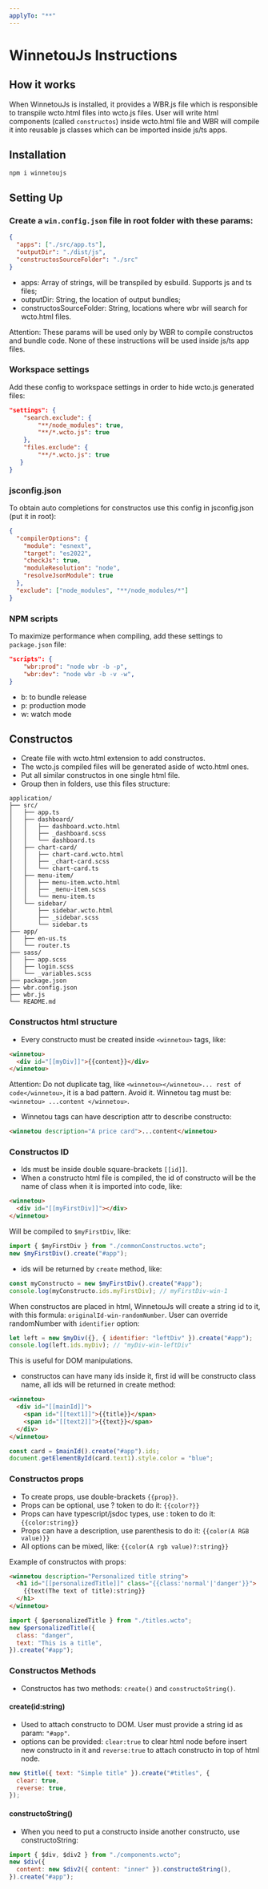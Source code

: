 ```yaml
---
applyTo: "**"
---
```


# WinnetouJs Instructions

## How it works

When WinnetouJs is installed, it provides a WBR.js file which is responsible to transpile wcto.html files into wcto.js files. User will write html components (called `constructos`) inside wcto.html file and WBR will compile it into reusable js classes which can be imported inside js/ts apps.

## Installation

`npm i winnetoujs`

## Setting Up

### Create a `win.config.json` file in root folder with these params:

```json
{
  "apps": ["./src/app.ts"],
  "outputDir": "./dist/js",
  "constructosSourceFolder": "./src"
}
```

- apps: Array of strings, will be transpiled by esbuild. Supports js and ts files;
- outputDir: String, the location of output bundles;
- constructosSourceFolder: String, locations where wbr will search for wcto.html files.

Attention: These params will be used only by WBR to compile constructos and bundle code. None of these instructions will be used inside js/ts app files.

### Workspace settings

Add these config to workspace settings in order to hide wcto.js generated files:

```json
"settings": {
    "search.exclude": {
        "**/node_modules": true,
        "**/*.wcto.js": true
    },
    "files.exclude": {
        "**/*.wcto.js": true
   }
}
```

### jsconfig.json

To obtain auto completions for constructos use this config in jsconfig.json (put it in root):

```json
{
  "compilerOptions": {
    "module": "esnext",
    "target": "es2022",
    "checkJs": true,
    "moduleResolution": "node",
    "resolveJsonModule": true
  },
  "exclude": ["node_modules", "**/node_modules/*"]
}
```

### NPM scripts

To maximize performance when compiling, add these settings to `package.json` file:

```json
"scripts": {
    "wbr:prod": "node wbr -b -p",
    "wbr:dev": "node wbr -b -v -w",
}
```

- b: to bundle release
- p: production mode
- w: watch mode

## Constructos

- Create file with wcto.html extension to add constructos.
- The wcto.js compiled files will be generated aside of wcto.html ones.
- Put all similar constructos in one single html file.
- Group then in folders, use this files structure:

```
application/
├── src/
│   ├── app.ts
│   ├── dashboard/
│   │   ├── dashboard.wcto.html
│   │   ├── _dashboard.scss
│   │   └── dashboard.ts
│   ├── chart-card/
│   │   ├── chart-card.wcto.html
│   │   ├── _chart-card.scss
│   │   └── chart-card.ts
│   ├── menu-item/
│   │   ├── menu-item.wcto.html
│   │   ├── _menu-item.scss
│   │   └── menu-item.ts
│   └── sidebar/
│       ├── sidebar.wcto.html
│       ├── _sidebar.scss
│       └── sidebar.ts
├── app/
│   ├── en-us.ts
│   └── router.ts
├── sass/
│   ├── app.scss
│   ├── login.scss
│   └── _variables.scss
├── package.json
├── wbr.config.json
├── wbr.js
└── README.md
```

### Constructos html structure

- Every constructo must be created inside `<winnetou>` tags, like:

```html
<winnetou>
  <div id="[[myDiv]]">{{content}}</div>
</winnetou>
```

Attention: Do not duplicate <winnetou> tag, like `<winnetou></winnetou>... rest of code</winnetou>`, it is a bad pattern. Avoid it. Winnetou tag must be: `<winnetou> ...content </winnetou>`.

- Winnetou tags can have description attr to describe constructo:

```html
<winnetou description="A price card">...content</winnetou>
```

### Constructos ID

- Ids must be inside double square-brackets `[[id]]`.
- When a constructo html file is compiled, the id of constructo will be the name of class when it is imported into code, like:

```html
<winnetou>
  <div id="[[myFirstDiv]]"></div>
</winnetou>
```

Will be compiled to `$myFirstDiv`, like:

```javascript
import { $myFirstDiv } from "./commonConstructos.wcto";
new $myFirstDiv().create("#app");
```

- ids will be returned by `create` method, like:

```javascript
const myConstructo = new $myFirstDiv().create("#app");
console.log(myConstructo.ids.myFirstDiv); // myFirstDiv-win-1
```

When constructos are placed in html, WinnetouJs will create a string id to it, with this formula: `originalId-win-randomNumber`. User can override randomNumber with `identifier` option:

```javascript
let left = new $myDiv({}, { identifier: "leftDiv" }).create("#app");
console.log(left.ids.myDiv); // "myDiv-win-leftDiv"
```

This is useful for DOM manipulations.

- constructos can have many ids inside it, first id will be constructo class name, all ids will be returned in create method:

```html
<winnetou>
  <div id="[[mainId]]">
    <span id="[[text1]]">{{title}}</span>
    <span id="[[text2]]">{{text}}</span>
  </div>
</winnetou>
```

```javascript
const card = $mainId().create("#app").ids;
document.getElementById(card.text1).style.color = "blue";
```

### Constructos props

- To create props, use double-brackets `{{prop}}`.
- Props can be optional, use ? token to do it: `{{color?}}`
- Props can have typescript/jsdoc types, use : token to do it: `{{color:string}}`
- Props can have a description, use parenthesis to do it: `{{color(A RGB value)}}`
- All options can be mixed, like: `{{color(A rgb value)?:string}}`

Example of constructos with props:

```html
<winnetou description="Personalized title string">
  <h1 id="[[personalizedTitle]]" class="{{class:'normal'|'danger'}}">
    {{text(The text of title):string}}
  </h1>
</winnetou>
```

```javascript
import { $personalizedTitle } from "./titles.wcto";
new $personalizedTitle({
  class: "danger",
  text: "This is a title",
}).create("#app");
```

### Constructos Methods

- Constructos has two methods: `create()` and `constructoString()`.

#### create(id:string)

- Used to attach constructo to DOM. User must provide a string id as param: `"#app"`.
- options can be provided: `clear:true` to clear html node before insert new constructo in it and `reverse:true` to attach constructo in top of html node.

```javascript
new $title({ text: "Simple title" }).create("#titles", {
  clear: true,
  reverse: true,
});
```

#### constructoString()

- When you need to put a constructo inside another constructo, use constructoString:

```javascript
import { $div, $div2 } from "./components.wcto";
new $div({
  content: new $div2({ content: "inner" }).constructoString(),
}).create("#app");
```
